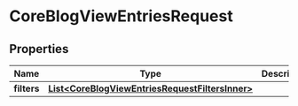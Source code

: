 

# CoreBlogViewEntriesRequest


## Properties

| Name | Type | Description | Notes |
|------------ | ------------- | ------------- | -------------|
|**filters** | [**List&lt;CoreBlogViewEntriesRequestFiltersInner&gt;**](CoreBlogViewEntriesRequestFiltersInner.md) |  |  [optional] |



